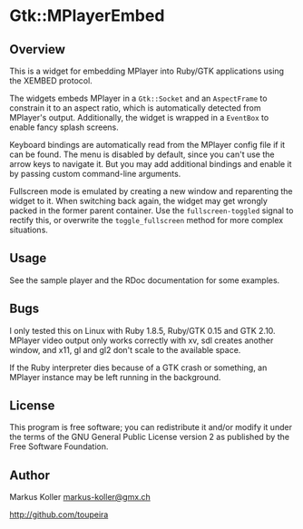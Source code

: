 # Gtk::MPlayerEmbed

## Overview

This is a widget for embedding MPlayer into Ruby/GTK applications using the
XEMBED protocol.

The widgets embeds MPlayer in a `Gtk::Socket` and an `AspectFrame` to constrain
it to an aspect ratio, which is automatically detected from MPlayer's output.
Additionally, the widget is wrapped in a `EventBox` to enable fancy splash screens.

Keyboard bindings are automatically read from the MPlayer config file if it can be
found. The menu is disabled by default, since you can't use the arrow keys to
navigate it. But you may add additional bindings and enable it by passing custom
command-line arguments.

Fullscreen mode is emulated by creating a new window and reparenting the widget to
it. When switching back again, the widget may get wrongly packed in the former parent
container. Use the `fullscreen-toggled` signal to rectify this, or overwrite the
`toggle_fullscreen` method for more complex situations.

## Usage

See the sample player and the RDoc documentation for some examples.

## Bugs

I only tested this on Linux with Ruby 1.8.5, Ruby/GTK 0.15 and GTK 2.10.
MPlayer video output only works correctly with xv, sdl creates another window,
and x11, gl and gl2 don't scale to the available space.

If the Ruby interpreter dies because of a GTK crash or something, an
MPlayer instance may be left running in the background.

## License

This program is free software; you can redistribute it and/or modify
it under the terms of the GNU General Public License version 2 as
published by the Free Software Foundation.

## Author

Markus Koller <markus-koller@gmx.ch>

http://github.com/toupeira

